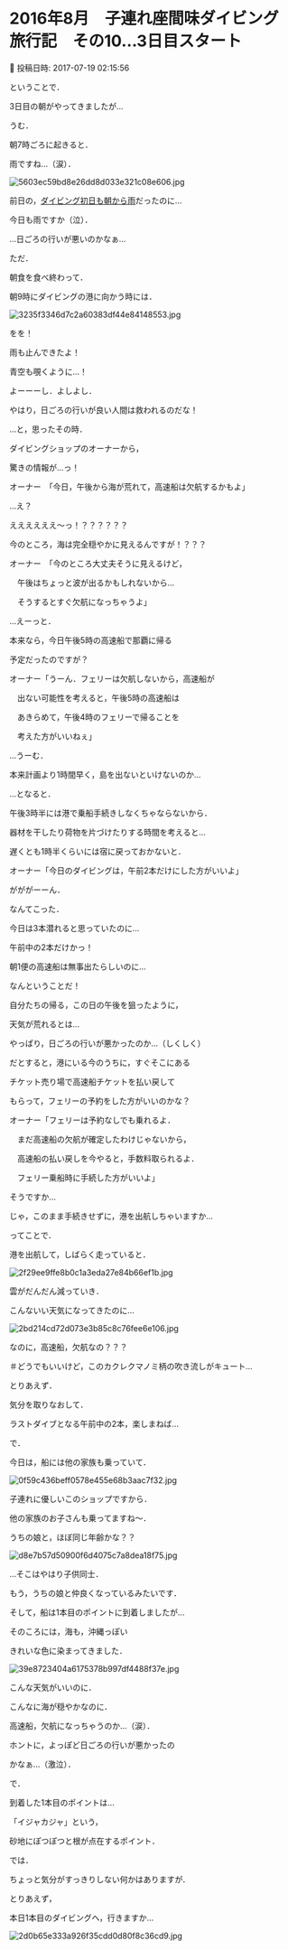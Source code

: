 # 2016年8月　子連れ座間味ダイビング旅行記　その10…3日目スタート

📅 投稿日時: 2017-07-19 02:15:56

ということで．





3日目の朝がやってきましたが…


うむ．


朝7時ごろに起きると．


雨ですね…（涙）．




![5603ec59bd8e26dd8d033e321c08e606.jpg](images/5603ec59bd8e26dd8d033e321c08e606.jpg)




前日の，[ダイビング初日も朝から雨](e688b6e680a45167458fe90b99bda0450.md)だったのに…


今日も雨ですか（泣）．


…日ごろの行いが悪いのかなぁ…





ただ．


朝食を食べ終わって．


朝9時にダイビングの港に向かう時には．




![3235f3346d7c2a60383df44e84148553.jpg](images/3235f3346d7c2a60383df44e84148553.jpg)




をを！


雨も止んできたよ！


青空も覗くように…！


よーーーし．よしよし．


やはり，日ごろの行いが良い人間は救われるのだな！





…と，思ったその時．


ダイビングショップのオーナーから，


驚きの情報が…っ！





オーナー　「今日，午後から海が荒れて，高速船は欠航するかもよ」





…え？


ええええええ～っ！？？？？？？


今のところ，海は完全穏やかに見えるんですが！？？？





オーナー　「今のところ大丈夫そうに見えるけど，


　午後はちょっと波が出るかもしれないから…


　そうするとすぐ欠航になっちゃうよ」





…えーっと．


本来なら，今日午後5時の高速船で那覇に帰る


予定だったのですが？





オーナー「うーん．フェリーは欠航しないから，高速船が


　出ない可能性を考えると，午後5時の高速船は


　あきらめて，午後4時のフェリーで帰ることを


　考えた方がいいねぇ」





…うーむ．


本来計画より1時間早く，島を出ないといけないのか…





…となると．


午後3時半には港で乗船手続きしなくちゃならないから．


器材を干したり荷物を片づけたりする時間を考えると…


遅くとも1時半くらいには宿に戻っておかないと．





オーナー「今日のダイビングは，午前2本だけにした方がいいよ」　





がががーーん．


なんてこった．


今日は3本潜れると思っていたのに…


午前中の2本だけかっ！





朝1便の高速船は無事出たらしいのに…


なんということだ！


自分たちの帰る，この日の午後を狙ったように，


天気が荒れるとは…


やっぱり，日ごろの行いが悪かったのか…（しくしく）





だとすると，港にいる今のうちに，すぐそこにある


チケット売り場で高速船チケットを払い戻して


もらって，フェリーの予約をした方がいいのかな？





オーナー「フェリーは予約なしでも乗れるよ．


　まだ高速船の欠航が確定したわけじゃないから，


　高速船の払い戻しを今やると，手数料取られるよ．


　フェリー乗船時に手続した方がいいよ」





そうですか…


じゃ，このまま手続きせずに，港を出航しちゃいますか…





ってことで．


港を出航して，しばらく走っていると．




![2f29ee9ffe8b0c1a3eda27e84b66ef1b.jpg](images/2f29ee9ffe8b0c1a3eda27e84b66ef1b.jpg)




雲がだんだん減っていき．


こんないい天気になってきたのに…




![2bd214cd72d073e3b85c8c76fee6e106.jpg](images/2bd214cd72d073e3b85c8c76fee6e106.jpg)




なのに，高速船，欠航なの？？？


＃どうでもいいけど，このカクレクマノミ柄の吹き流しがキュート…





とりあえず．


気分を取りなおして．


ラストダイブとなる午前中の2本，楽しまねば…





で．


今日は，船には他の家族も乗っていて．




![0f59c436beff0578e455e68b3aac7f32.jpg](images/0f59c436beff0578e455e68b3aac7f32.jpg)




子連れに優しいこのショップですから．


他の家族のお子さんも乗ってますね～．


うちの娘と，ほぼ同じ年齢かな？？




![d8e7b57d50900f6d4075c7a8dea18f75.jpg](images/d8e7b57d50900f6d4075c7a8dea18f75.jpg)




…そこはやはり子供同士．


もう，うちの娘と仲良くなっているみたいです．





そして，船は1本目のポイントに到着しましたが…


そのころには，海も，沖縄っぽい


きれいな色に染まってきました．




![39e8723404a6175378b997df4488f37e.jpg](images/39e8723404a6175378b997df4488f37e.jpg)




こんな天気がいいのに．


こんなに海が穏やかなのに．


高速船，欠航になっちゃうのか…（涙）．


ホントに，よっぽど日ごろの行いが悪かったの


かなぁ…（激泣）．





で．


到着した1本目のポイントは…


「イジャカジャ」という，


砂地にぽつぽつと根が点在するポイント．





では．


ちょっと気分がすっきりしない何かはありますが．


とりあえず，


本日1本目のダイビングへ，行きますか…




![2d0b65e333a926f35cdd0d80f8c36cd9.jpg](images/2d0b65e333a926f35cdd0d80f8c36cd9.jpg)
